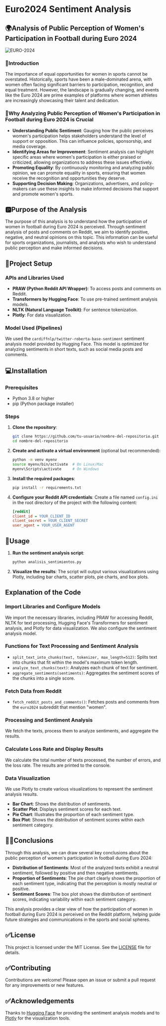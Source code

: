 # Euro2024 Sentiment Analysis

## 🌍Analysis of Public Perception of Women's Participation in Football during Euro 2024

![EURO-2024](https://github.com/Munchkinland/Euro2024-Sentimel-Analysis/assets/92251234/ae209ede-8a66-4990-950b-7d105c31cd08)

### 📶Introduction

The importance of equal opportunities for women in sports cannot be overstated. Historically, sports have been a male-dominated arena, with women often facing significant barriers to participation, recognition, and equal treatment. However, the landscape is gradually changing, and events like the Euro 2024 are prime examples of platforms where women athletes are increasingly showcasing their talent and dedication.

### 🤔Why Analyzing Public Perception of Women's Participation in Football during Euro 2024 is Crucial

- **Understanding Public Sentiment**: Gauging how the public perceives women's participation helps stakeholders understand the level of support or opposition. This can influence policies, sponsorship, and media coverage.
- **Identifying Areas for Improvement**: Sentiment analysis can highlight specific areas where women's participation is either praised or criticized, allowing organizations to address these issues effectively.
- **Promoting Equality**: By continuously monitoring and analyzing public opinion, we can promote equality in sports, ensuring that women receive the recognition and opportunities they deserve.
- **Supporting Decision Making**: Organizations, advertisers, and policy-makers can use these insights to make informed decisions that support and promote women's sports.

## 🅿️Purpose of the Analysis

The purpose of this analysis is to understand how the participation of women in football during Euro 2024 is perceived. Through sentiment analysis of posts and comments on Reddit, we aim to identify positive, negative, and neutral opinions on this topic. This information can be useful for sports organizations, journalists, and analysts who wish to understand public perception and make informed decisions.

## 💾Project Setup

### APIs and Libraries Used

- **PRAW (Python Reddit API Wrapper)**: To access posts and comments on Reddit.
- **Transformers by Hugging Face**: To use pre-trained sentiment analysis models.
- **NLTK (Natural Language Toolkit)**: For sentence tokenization.
- **Plotly**: For data visualization.

### Model Used (Pipelines)

We used the `cardiffnlp/twitter-roberta-base-sentiment` sentiment analysis model provided by Hugging Face. This model is optimized for analyzing sentiments in short texts, such as social media posts and comments.

## 💻Installation

### Prerequisites

- Python 3.8 or higher
- pip (Python package installer)

### Steps

1. **Clone the repository**:
    ```bash
    git clone https://github.com/tu-usuario/nombre-del-repositorio.git
    cd nombre-del-repositorio
    ```

2. **Create and activate a virtual environment** (optional but recommended):
    ```bash
    python -m venv myenv
    source myenv/bin/activate  # On Linux/Mac
    myenv\Scripts\activate     # On Windows
    ```

3. **Install the required packages**:
    ```bash
    pip install -r requirements.txt
    ```

4. **Configure your Reddit API credentials**:
    Create a file named `config.ini` in the root directory of the project with the following content:
    ```ini
    [reddit]
    client_id = YOUR_CLIENT_ID
    client_secret = YOUR_CLIENT_SECRET
    user_agent = YOUR_USER_AGENT
    ```

## 🚩Usage

1. **Run the sentiment analysis script**:
    ```bash
    python analisis_sentimientos.py
    ```

2. **Visualize the results**:
    The script will output various visualizations using Plotly, including bar charts, scatter plots, pie charts, and box plots.

## Explanation of the Code

### Import Libraries and Configure Models

We import the necessary libraries, including PRAW for accessing Reddit, NLTK for text processing, Hugging Face's Transformers for sentiment analysis, and Plotly for data visualization. We also configure the sentiment analysis model.

### Functions for Text Processing and Sentiment Analysis

- `split_text_into_chunks(text, tokenizer, max_length=512)`: Splits text into chunks that fit within the model's maximum token length.
- `analyze_text_chunks(text)`: Analyzes each chunk of text for sentiment.
- `aggregate_sentiments(sentiments)`: Aggregates the sentiment scores of the chunks into a single score.

### Fetch Data from Reddit

- `fetch_reddit_posts_and_comments()`: Fetches posts and comments from the `euro2024` subreddit that mention "women".

### Processing and Sentiment Analysis

We fetch the texts, process them to analyze sentiments, and aggregate the results.

### Calculate Loss Rate and Display Results

We calculate the total number of texts processed, the number of errors, and the loss rate. The results are printed to the console.

### Data Visualization

We use Plotly to create various visualizations to represent the sentiment analysis results.

- **Bar Chart**: Shows the distribution of sentiments.
- **Scatter Plot**: Displays sentiment scores for each text.
- **Pie Chart**: Illustrates the proportion of each sentiment type.
- **Box Plot**: Shows the distribution of sentiment scores within each sentiment category.

## 👩‍🏫Conclusions

Through this analysis, we can draw several key conclusions about the public perception of women's participation in football during Euro 2024:

- **Distribution of Sentiments**: Most of the analyzed texts exhibit a neutral sentiment, followed by positive and then negative sentiments.
- **Proportion of Sentiments**: The pie chart clearly shows the proportion of each sentiment type, indicating that the perception is mostly neutral or positive.
- **Sentiment Scores**: The box plot shows the distribution of sentiment scores, indicating variability within each sentiment category.

This analysis provides a clear view of how the participation of women in football during Euro 2024 is perceived on the Reddit platform, helping guide future strategies and communications in the sports and social spheres.

## ✅License

This project is licensed under the MIT License. See the [LICENSE](LICENSE) file for details.

## ✅Contributing

Contributions are welcome! Please open an issue or submit a pull request for any improvements or new features.

## ✅Acknowledgements

Thanks to [Hugging Face](https://huggingface.co/) for providing the sentiment analysis models and to [Plotly](https://plotly.com/) for the visualization tools.


